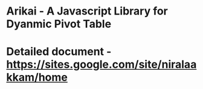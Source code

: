 # Arikai - A Javascript Library for Dyanmic Pivot Table
# Detailed document - https://sites.google.com/site/niralaakkam/home